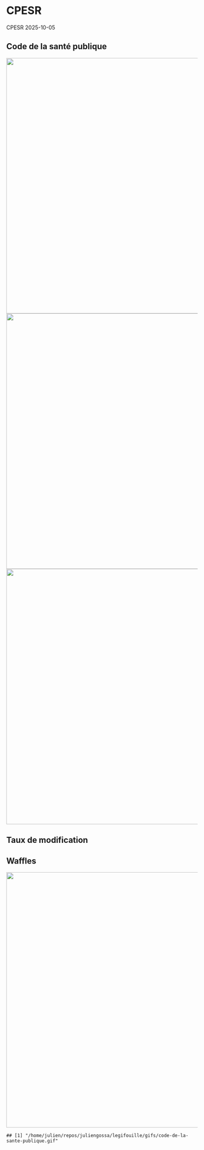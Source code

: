 CPESR
================
CPESR
2025-10-05

## Code de la santé publique

<img src="/home/julien/repos/juliengossa/legifouille/codes/code-de-la-sante-publique/legifouille-code_files/figure-gfm/versions-1.png" width="672" />

<img src="/home/julien/repos/juliengossa/legifouille/codes/code-de-la-sante-publique/legifouille-code_files/figure-gfm/modifications-1.png" width="672" />
<img src="/home/julien/repos/juliengossa/legifouille/codes/code-de-la-sante-publique/legifouille-code_files/figure-gfm/taille_modifications-1.png" width="672" />

## Taux de modification

## Waffles

<img src="/home/julien/repos/juliengossa/legifouille/codes/code-de-la-sante-publique/legifouille-code_files/figure-gfm/unnamed-chunk-4-1.png" width="672" />

    ## [1] "/home/julien/repos/juliengossa/legifouille/gifs/code-de-la-sante-publique.gif"
